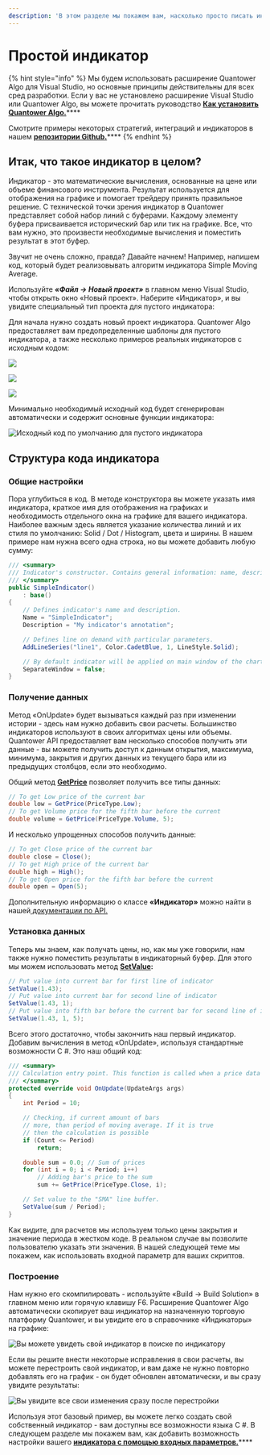 ```yaml
---
description: 'В этом разделе мы покажем вам, насколько просто писать индикаторы в Quantower.'
---
```


# Простой индикатор

{% hint style="info" %}
Мы будем использовать расширение Quantower Algo для Visual Studio, но основные принципы действительны для всех сред разработки. Если у вас не установлено расширение Visual Studio или Quantower Algo, вы можете прочитать руководство [**Как установить Quantower Algo.**](https://app.gitbook.com/@quantower/s/quantower-ru/~/drafts/-Mb_LzyI38AnKls7m3Ia/quantower-algo/installing-visual-studio)\*\*\*\*

Смотрите примеры некоторых стратегий, интеграций и индикаторов в нашем [**репозитории Github.**](https://github.com/Quantower/Examples)\*\*\*\*
{% endhint %}

## Итак, что такое индикатор в целом?

Индикатор  - это математические вычисления, основанные на цене или объеме финансового инструмента. Результат используется для отображения на графике и помогает трейдеру принять правильное решение. С технической точки зрения индикатор в Quantower представляет собой набор линий с буферами. Каждому элементу буфера присваивается исторический бар или тик на графике. Все, что вам нужно, это произвести необходимые вычисления и поместить результат в этот буфер.

Звучит не очень сложно, правда? Давайте начнем! Например, напишем код, который будет реализовывать алгоритм индикатора Simple Moving Average.

Используйте _**«Файл -&gt; Новый проект»**_ в главном меню Visual Studio, чтобы открыть окно «Новый проект». Наберите «Индикатор», и вы увидите специальный тип проекта для пустого индикатора:

Для начала нужно создать новый проект индикатора. Quantower Algo предоставляет вам предопределенные шаблоны для пустого индикатора, а также несколько примеров реальных индикаторов с исходным кодом:

![](../.gitbook/assets/sozdat-proekt.jpg)



![](../.gitbook/assets/prostoi-indikator.png)

![](../.gitbook/assets/prostoi-indikator-shag2.png)

Минимально необходимый исходный код будет сгенерирован автоматически и содержит основные функции индикатора:

![&#x418;&#x441;&#x445;&#x43E;&#x434;&#x43D;&#x44B;&#x439; &#x43A;&#x43E;&#x434; &#x43F;&#x43E; &#x443;&#x43C;&#x43E;&#x43B;&#x447;&#x430;&#x43D;&#x438;&#x44E; &#x434;&#x43B;&#x44F; &#x43F;&#x443;&#x441;&#x442;&#x43E;&#x433;&#x43E; &#x438;&#x43D;&#x434;&#x438;&#x43A;&#x430;&#x442;&#x43E;&#x440;&#x430;](../.gitbook/assets/default-code.png)

## Структура кода индикатора

### Общие настройки

Пора углубиться в код. В методе конструктора вы можете указать имя индикатора, краткое имя для отображения на графиках и необходимость отдельного окна на графике для вашего индикатора. Наиболее важным здесь является указание количества линий и их стиля по умолчанию: Solid / Dot / Histogram, цвета и ширины. В нашем примере нам нужна всего одна строка, но вы можете добавить любую сумму:

```csharp
/// <summary>
/// Indicator's constructor. Contains general information: name, description, LineSeries etc. 
/// </summary>
public SimpleIndicator()
    : base()
{
    // Defines indicator's name and description.
    Name = "SimpleIndicator";
    Description = "My indicator's annotation";

    // Defines line on demand with particular parameters.
    AddLineSeries("line1", Color.CadetBlue, 1, LineStyle.Solid);

    // By default indicator will be applied on main window of the chart
    SeparateWindow = false;
}
```

### Получение данных

Метод «OnUpdate» будет вызываться каждый раз при изменении истории - здесь нам нужно добавить свои расчеты. Большинство индикаторов используют в своих алгоритмах цены или объемы. Quantower API предоставляет вам несколько способов получить эти данные - вы можете получить доступ к данным открытия, максимума, минимума, закрытия и других данных из текущего бара или из предыдущих столбцов, если это необходимо.

Общий метод [**GetPrice**](http://api.quantower.com/docs/TradingPlatform.BusinessLayer.Indicator.html#TradingPlatform_BusinessLayer_Indicator_GetPrice_TradingPlatform_BusinessLayer_PriceType_System_Int32_) позволяет получить все типы данных:

```csharp
// To get Low price of the current bar
double low = GetPrice(PriceType.Low);
// To get Volume price for the fifth bar before the current
double volume = GetPrice(PriceType.Volume, 5);
```

И несколько упрощенных способов получить данные:

```csharp
// To get Close price of the current bar
double close = Close();
// To get High price of the current bar
double high = High();
// To get Open price for the fifth bar before the current
double open = Open(5);
```

Дополнительную информацию о классе **«Индикатор»** можно найти в нашей[ документации по API.](http://api.quantower.com/)

### Установка данных

Теперь мы знаем, как получать цены, но, как мы уже говорили, нам также нужно поместить результаты в индикаторный буфер. Для этого мы можем использовать метод [**SetValue**](http://api.quantower.com/docs/TradingPlatform.BusinessLayer.Indicator.html#TradingPlatform_BusinessLayer_Indicator_SetValue_System_Double_System_Int32_System_Int32_)**:**

```csharp
// Put value into current bar for first line of indicator
SetValue(1.43);
// Put value into current bar for second line of indicator
SetValue(1.43, 1);
// Put value into fifth bar before the current bar for second line of indicator
SetValue(1.43, 1, 5);
```

Всего этого достаточно, чтобы закончить наш первый индикатор. Добавим вычисления в метод «OnUpdate», используя стандартные возможности C \#. Это наш общий код:

```csharp
/// <summary>
/// Calculation entry point. This function is called when a price data updates. 
/// </summary>
protected override void OnUpdate(UpdateArgs args)
{
    int Period = 10;

    // Checking, if current amount of bars
    // more, than period of moving average. If it is true
    // then the calculation is possible
    if (Count <= Period)
        return;

    double sum = 0.0; // Sum of prices
    for (int i = 0; i < Period; i++)
        // Adding bar's price to the sum
        sum += GetPrice(PriceType.Close, i);

    // Set value to the "SMA" line buffer.
    SetValue(sum / Period);
}
```

Как видите, для расчетов мы используем только цены закрытия и значение периода в жестком коде. В реальном случае вы позволите пользователю указать эти значения. В нашей следующей теме мы покажем, как использовать входной параметр для ваших скриптов.

### Построение

Нам нужно его скомпилировать - используйте «Build -&gt; Build Solution» в главном меню или горячую клавишу F6. Расширение Quantower Algo автоматически скопирует ваш индикатор на назначенную торговую платформу Quantower, и вы увидите его в справочнике «Индикаторы» на графике:

![&#x412;&#x44B; &#x43C;&#x43E;&#x436;&#x435;&#x442;&#x435; &#x443;&#x432;&#x438;&#x434;&#x435;&#x442;&#x44C; &#x441;&#x432;&#x43E;&#x439; &#x438;&#x43D;&#x434;&#x438;&#x43A;&#x430;&#x442;&#x43E;&#x440; &#x432; &#x43F;&#x43E;&#x438;&#x441;&#x43A;&#x435; &#x43F;&#x43E; &#x438;&#x43D;&#x434;&#x438;&#x43A;&#x430;&#x442;&#x43E;&#x440;&#x443;](../.gitbook/assets/indicator-in-lookup.png)

Если вы решите внести некоторые исправления в свои расчеты, вы можете перестроить свой индикатор, и вам даже не нужно повторно добавлять его на график - он будет обновлен автоматически, и вы сразу увидите результаты:

![&#x412;&#x44B; &#x443;&#x432;&#x438;&#x434;&#x438;&#x442;&#x435; &#x432;&#x441;&#x435; &#x441;&#x432;&#x43E;&#x438; &#x438;&#x437;&#x43C;&#x435;&#x43D;&#x435;&#x43D;&#x438;&#x44F; &#x441;&#x440;&#x430;&#x437;&#x443; &#x43F;&#x43E;&#x441;&#x43B;&#x435; &#x43F;&#x435;&#x440;&#x435;&#x441;&#x442;&#x440;&#x43E;&#x439;&#x43A;&#x438;](../.gitbook/assets/indicator-after-changes.png)

Используя этот базовый пример, вы можете легко создать свой собственный индикатор - вам доступны все возможности языка C \#. В следующем разделе мы покажем вам, как добавить возможность настройки вашего [**индикатора с помощью входных параметров.**](https://app.gitbook.com/@quantower/s/quantower-ru/~/drafts/-Mb_ghthoUhM1PT07NwU/quantower-algo/input-parameters)\*\*\*\*

